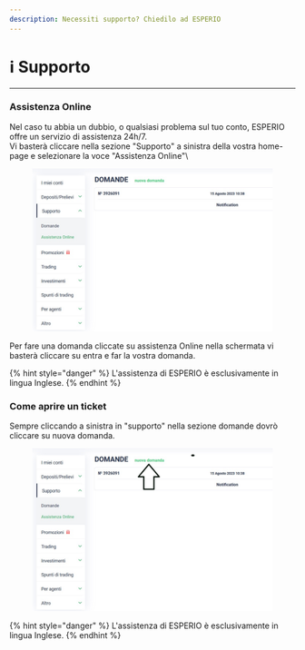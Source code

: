 ```yaml
---
description: Necessiti supporto? Chiedilo ad ESPERIO
---
```


# ℹ Supporto

***

### Assistenza Online&#x20;

Nel caso tu abbia un dubbio, o qualsiasi problema sul tuo conto, ESPERIO offre un servizio di assistenza 24h/7.\
Vi basterà cliccare nella sezione "Supporto" a sinistra della vostra home-page e selezionare la voce "Assistenza Online"\


<figure><img src="../.gitbook/assets/26.jpg" alt="" width="563"><figcaption></figcaption></figure>

Per fare una domanda cliccate su assistenza Online nella schermata vi basterà cliccare su entra e far la vostra domanda.

{% hint style="danger" %}
L'assistenza di ESPERIO è esclusivamente in lingua Inglese.
{% endhint %}

### Come aprire un ticket

Sempre cliccando a sinistra in "supporto" nella sezione domande dovrò cliccare su nuova domanda.

<figure><img src="../.gitbook/assets/26a.jpg" alt="" width="563"><figcaption></figcaption></figure>

{% hint style="danger" %}
L'assistenza di ESPERIO è esclusivamente in lingua Inglese.
{% endhint %}
